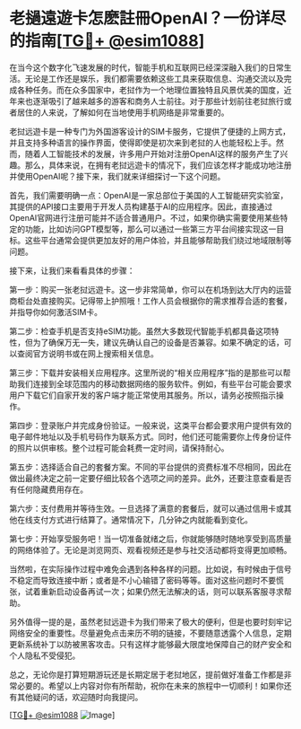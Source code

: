 # 老撾遠遊卡怎麽註冊OpenAI？一份详尽的指南[[TG💪+ @esim1088](https://t.me/s/esim1088)]

在当今这个数字化飞速发展的时代，智能手机和互联网已经深深融入我们的日常生活。无论是工作还是娱乐，我们都需要依赖这些工具来获取信息、沟通交流以及完成各种任务。而在众多国家中，老挝作为一个地理位置独特且风景优美的国度，近年来也逐渐吸引了越来越多的游客和商务人士前往。对于那些计划前往老挝旅行或者居住的人来说，了解如何在当地使用手机网络是非常重要的。

老挝远遊卡是一种专门为外国游客设计的SIM卡服务，它提供了便捷的上网方式，并且支持多种语言的操作界面，使得即使是初次来到老挝的人也能轻松上手。然而，随着人工智能技术的发展，许多用户开始对注册OpenAI这样的服务产生了兴趣。那么，具体来说，在拥有老挝远遊卡的情况下，我们应该怎样才能成功地注册并使用OpenAI呢？接下来，我们就来详细探讨一下这个问题。

首先，我们需要明确一点：OpenAI是一家总部位于美国的人工智能研究实验室，其提供的API接口主要用于开发人员构建基于AI的应用程序。因此，直接通过OpenAI官网进行注册可能并不适合普通用户。不过，如果你确实需要使用某些特定的功能，比如访问GPT模型等，那么可以通过一些第三方平台间接实现这一目标。这些平台通常会提供更加友好的用户体验，并且能够帮助我们绕过地域限制等问题。

接下来，让我们来看看具体的步骤：

第一步：购买一张老挝远遊卡。这一步非常简单，你可以在机场到达大厅内的运营商柜台处直接购买。记得带上护照哦！工作人员会根据你的需求推荐合适的套餐，并指导你如何激活SIM卡。

第二步：检查手机是否支持eSIM功能。虽然大多数现代智能手机都具备这项特性，但为了确保万无一失，建议先确认自己的设备是否兼容。如果不确定的话，可以查阅官方说明书或在网上搜索相关信息。

第三步：下载并安装相关应用程序。这里所说的“相关应用程序”指的是那些可以帮助我们连接到全球范围内的移动数据网络的服务软件。例如，有些平台可能会要求用户下载它们自家开发的客户端才能正常使用其服务。所以，请务必按照指示操作。

第四步：登录账户并完成身份验证。一般来说，这类平台都会要求用户提供有效的电子邮件地址以及手机号码作为联系方式。同时，他们还可能需要你上传身份证件的照片以供审核。整个过程可能会耗费一定时间，请保持耐心。

第五步：选择适合自己的套餐方案。不同的平台提供的资费标准不尽相同，因此在做出最终决定之前一定要仔细比较各个选项之间的差异。此外，还要注意查看是否有任何隐藏费用存在。

第六步：支付费用并等待生效。一旦选择了满意的套餐后，就可以通过信用卡或其他在线支付方式进行结算了。通常情况下，几分钟之内就能看到变化。

第七步：开始享受服务吧！当一切准备就绪之后，你就能够随时随地享受到高质量的网络体验了。无论是浏览网页、观看视频还是参与社交活动都将变得更加顺畅。

当然啦，在实际操作过程中难免会遇到各种各样的问题。比如说，有时候由于信号不稳定而导致连接中断；或者是不小心输错了密码等等。面对这些问题时不要慌张，试着重新启动设备再试一次；如果仍然无法解决的话，则可以联系客服寻求帮助。

另外值得一提的是，虽然老挝远遊卡为我们带来了极大的便利，但是也要时刻牢记网络安全的重要性。尽量避免点击来历不明的链接，不要随意透露个人信息，定期更新系统补丁以防被黑客攻击。只有这样才能够最大限度地保障自己的财产安全和个人隐私不受侵犯。

总之，无论你是打算短期游玩还是长期定居于老挝地区，提前做好准备工作都是非常必要的。希望以上内容对你有所帮助，祝你在未来的旅程中一切顺利！如果你还有其他疑问的话，欢迎随时向我提问。

[[TG💪+ @esim1088](https://t.me/s/esim1088) ![Image](https://i.postimg.cc/4NQfJmqS/Snipaste-2025-05-13-00-14-12.png)]
